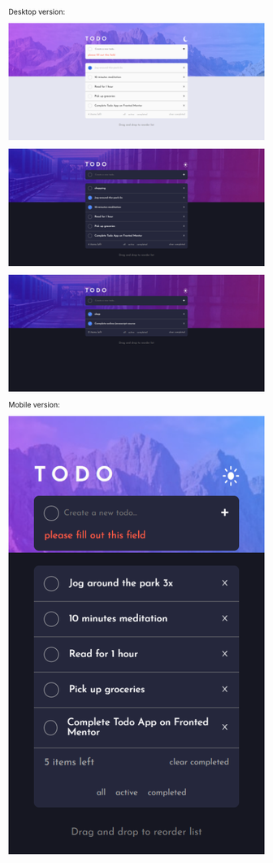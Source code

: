 Desktop version:

![Design preview for the Advice generator app coding challenge](./design/screencapture-localhost-3001-2024-03-04-12_26_04.png)

![Design preview for the Advice generator app coding challenge](./design/screencapture-localhost-3001-2024-03-04-12_31_08.png)

![Design preview for the Advice generator app coding challenge](./design/screencapture-localhost-3001-2024-03-04-12_32_09.png)

Mobile version:

![Design preview for the Advice generator app coding challenge](./design/screencapture-localhost-3001-2024-03-04-12_32_54.png)
